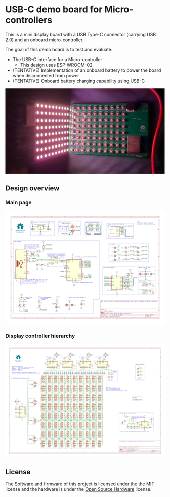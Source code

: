 # USB-C demo board for Micro-controllers
This is a mini display board with a USB Type-C connector (carrying USB 2.0) and an onboard micro-controller.

The goal of this demo board is to test and evaluate:
* The USB-C interface for a Micro-controller
    * This design uses ESP-WROOM-02
* (TENTATIVE) Implementation of an onboard battery to power the board when disconnected from power
* (TENTATIVE) Onboard battery charging capability using USB-C

![Assembled demo](./Hardware/USB-C-DB/real1-v0p7.jpg)

## Design overview
### Main page
![Main schematic](./Hardware/USB-C-DB/USB-C-DB.svg)
### Display controller hierarchy
![Display controller hierarchy](./Hardware/USB-C-DB/USB-C-DB-1-61B0EECC-Display-and-controller-61B0EECC.svg)

## License
The Software and firmware of this project is licensed under the the MIT license and the hardware is under the [Open Source Hardware](https://www.oshwa.org/definition/) license.
